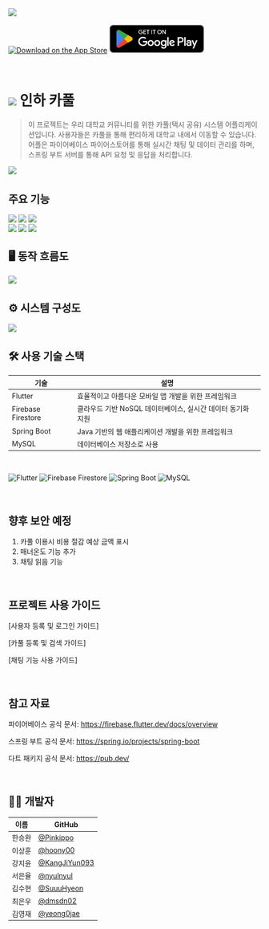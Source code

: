 <img src="https://github.com/yeong0jae/Algorithm/assets/83624600/79fea122-e0d0-460e-8ba5-37b465ecda9f">

<a href="https://itunes.apple.com/kr/app/인하카풀/id6471822092" target="_blank"><img src="https://user-images.githubusercontent.com/67373938/227817078-7aab7bea-3af0-4930-b341-1a166a39501d.svg" alt="Download on the App Store" width="168"></a>
<a href="https://play.google.com/store/apps/details?id={앱의-Package-Name}" target="_blank"><img src="https://github.com/jitsi/jitsi-meet/raw/master/resources/img/google-play-badge.png" alt="Get it on Google Play" width="189"></a>

<br>

# <img src="https://github.com/yeong0jae/Algorithm/assets/83624600/9c8db1b8-5ff5-478d-9d53-61a1f4848960" width="30"> 인하 카풀

> 이 프로젝트는 우리 대학교 커뮤니티를 위한 카풀(택시 공유) 시스템 어플리케이션입니다. 사용자들은 카풀을 통해 편리하게 대학교 내에서 이동할 수 있습니다. 어플은 파이어베이스 파이어스토어를 통해 실시간 채팅 및 데이터 관리를 하며, 스프링 부트 서버를 통해 API 요청 및 응답을 처리합니다.

<img src="https://github.com/yeong0jae/Algorithm/assets/83624600/c298b38c-0dad-47f5-ae47-874b5c4b79c5" width="210">

<br>

## 주요 기능

<img src="https://github.com/yeong0jae/Algorithm/assets/83624600/46ceb3a7-d776-4359-8691-49c65ce3b8bd" width="210"> 
<img src="https://github.com/yeong0jae/Algorithm/assets/83624600/5be11dc8-e713-4d11-961a-754426557afb" width="210">
<img src="https://github.com/yeong0jae/Algorithm/assets/83624600/e611a92b-b198-4f66-8cb4-c30bd2f6bef7" width="210">
<br>
<img src="https://github.com/yeong0jae/Algorithm/assets/83624600/750cd153-4083-4c3f-9cec-6242291ce9a4" width="210">
<img src="https://github.com/yeong0jae/Algorithm/assets/83624600/e7612bd7-8985-4b1b-a0ae-c14072b13097" width="210">
<img src="https://github.com/yeong0jae/Algorithm/assets/83624600/13469479-3bf9-4435-96fc-5919ffdb47ae" width="210">

<br>

## 🖥 동작 흐름도

<img src="https://github.com/yeong0jae/Algorithm/assets/83624600/333e9922-5262-4deb-894b-c849b2be346f">

<br>

## ⚙️ 시스템 구성도

<img src="https://github.com/yeong0jae/Algorithm/assets/83624600/85fc2d4f-fcdc-44aa-8858-2f664e3d2811">

<br>

## 🛠 사용 기술 스택

| 기술               | 설명                                                        |
| ------------------ | ----------------------------------------------------------- |
| Flutter            | 효율적이고 아름다운 모바일 앱 개발을 위한 프레임워크        |
| Firebase Firestore | 클라우드 기반 NoSQL 데이터베이스, 실시간 데이터 동기화 지원 |
| Spring Boot        | Java 기반의 웹 애플리케이션 개발을 위한 프레임워크          |
| MySQL              | 데이터베이스 저장소로 사용                                  |

<br>

![Flutter](https://img.shields.io/badge/Flutter-02569B?style=for-the-badge&logo=flutter&logoColor=white)
![Firebase Firestore](https://img.shields.io/badge/Firebase-FFCA28?style=for-the-badge&logo=firebase&logoColor=white)
![Spring Boot](https://img.shields.io/badge/Spring_Boot-6DB33F?style=for-the-badge&logo=spring&logoColor=white)
![MySQL](https://img.shields.io/badge/MySQL-4479A1?style=for-the-badge&logo=mysql&logoColor=white)

<br>

## 향후 보안 예정

1. 카풀 이용시 비용 절감 예상 금액 표시
2. 매너온도 기능 추가
3. 채팅 읽음 기능

<br>

## 프로젝트 사용 가이드

[사용자 등록 및 로그인 가이드]<P>
[카풀 등록 및 검색 가이드]<P>
[채팅 기능 사용 가이드]<P>

<br>

## 참고 자료

파이어베이스 공식 문서: https://firebase.flutter.dev/docs/overview<P>
스프링 부트 공식 문서: https://spring.io/projects/spring-boot<P>
다트 패키지 공식 문서: https://pub.dev/<P>

<br>

## 🧑‍💻 개발자

| 이름   | GitHub                                           |
| ------ | ------------------------------------------------ |
| 한승완 | [@Pinkippo](https://github.com/Pinkippo)         |
| 이상훈 | [@hoony00](https://github.com/hoony00)           |
| 강지윤 | [@KangJiYun093](https://github.com/KangJiYun093) |
| 서은율 | [@nyulnyul](https://github.com/nyulnyul)         |
| 김수현 | [@SuuuHyeon](https://github.com/SuuuHyeon)       |
| 최은우 | [@dmsdn02](https://github.com/dmsdn02)           |
| 김영재 | [@yeong0jae](https://github.com/yeong0jae)       |
